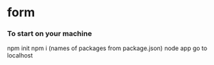 # form
### To start on your machine
npm init
npm i (names of packages from package.json)
node app
go to localhost
